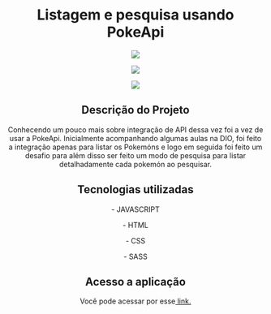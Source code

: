 <h1 align="center">Listagem e pesquisa usando PokeApi</h1>
<p align="center">
<img src="https://user-images.githubusercontent.com/72825535/199294052-da9ac328-ff87-4571-af2c-7aca59249ce4.gif">
</p>

<p align="center"> <img src="https://img.shields.io/github/license/mateusrr/ListandoPokemon"/></p>

<p align="center">
<img src="http://img.shields.io/static/v1?label=STATUS&message=FINALIZADO%20&color=GREEN&style=for-the-badge"/>
</p>

<h2 align="center">Descrição do Projeto</h2>
<p align="center">Conhecendo um pouco mais sobre integração de API dessa vez foi a vez de usar a PokeApi. Inicialmente acompanhando algumas aulas na DIO, foi feito a integração apenas para listar os Pokemóns e logo em seguida foi feito um desafio para além disso ser feito um modo de pesquisa para listar detalhadamente cada pokemón ao pesquisar.</p>

<h2 align="center">Tecnologias utilizadas</h2>
<p align="center">- JAVASCRIPT</p>
<p align="center">- HTML</p>
<p align="center">- CSS</p>
<p align="center">- SASS</p>

<h2 align="center">Acesso a aplicação</h2>
<p align="center">
 Você pode acessar por esse<a href="https://mateusrr.github.io/ListandoPokemon/" target="_blank"> link.</a>
 </p>
